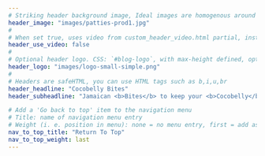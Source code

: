 ```yaml
---
# Striking header background image, Ideal images are homogenous around the centre and contrasting to the text. Non-ideal images can use `title_guard`
header_image: "images/patties-prod1.jpg"
#
# When set true, uses video from custom_header_video.html partial, instead of header_image
header_use_video: false
#
# Optional header logo. CSS: `#blog-logo`, with max-height defined, optimize to prevent scaling
header_logo: "images/logo-small-simple.png"
#
# Headers are safeHTML, you can use HTML tags such as b,i,u,br
header_headline: "Cocobelly Bites"
header_subheadline: "Jamaican <b>Bites</b> to keep your <b>Cocobelly</b> full"

# Add a 'Go back to top' item to the navigation menu
# Title: name of navigation menu entry
# Weight (i. e. position in menu): none = no menu entry, first = add as first entry, last = ad as last entry
nav_to_top_title: "Return To Top"
nav_to_top_weight: last
---
```

